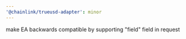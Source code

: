 ```yaml
---
'@chainlink/trueusd-adapter': minor
---
```


make EA backwards compatible by supporting "field" field in request
